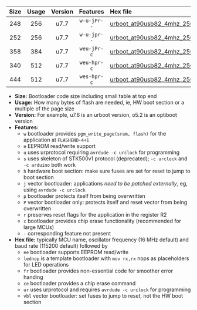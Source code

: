 |Size|Usage|Version|Features|Hex file|
|:-:|:-:|:-:|:-:|:--|
|248|256|u7.7|`w-u-jPr--`|[urboot_at90usb82_4mhz_250000bps_lednop_ur_vbl.hex](https://raw.githubusercontent.com/stefanrueger/urboot.hex/main/mcus/at90usb82/fcpu_4mhz/250000_bps/urboot_at90usb82_4mhz_250000bps_lednop_ur_vbl.hex)|
|252|256|u7.7|`w-u-jpr--`|[urboot_at90usb82_4mhz_250000bps_lednop_fr_ur_vbl.hex](https://raw.githubusercontent.com/stefanrueger/urboot.hex/main/mcus/at90usb82/fcpu_4mhz/250000_bps/urboot_at90usb82_4mhz_250000bps_lednop_fr_ur_vbl.hex)|
|358|384|u7.7|`weu-jPr-c`|[urboot_at90usb82_4mhz_250000bps_ee_lednop_fr_ce_ur_vbl.hex](https://raw.githubusercontent.com/stefanrueger/urboot.hex/main/mcus/at90usb82/fcpu_4mhz/250000_bps/urboot_at90usb82_4mhz_250000bps_ee_lednop_fr_ce_ur_vbl.hex)|
|340|512|u7.7|`weu-hpr-c`|[urboot_at90usb82_4mhz_250000bps_ee_lednop_fr_ce_ur.hex](https://raw.githubusercontent.com/stefanrueger/urboot.hex/main/mcus/at90usb82/fcpu_4mhz/250000_bps/urboot_at90usb82_4mhz_250000bps_ee_lednop_fr_ce_ur.hex)|
|444|512|u7.7|`wes-hpr-c`|[urboot_at90usb82_4mhz_250000bps_ee_lednop_fr_ce.hex](https://raw.githubusercontent.com/stefanrueger/urboot.hex/main/mcus/at90usb82/fcpu_4mhz/250000_bps/urboot_at90usb82_4mhz_250000bps_ee_lednop_fr_ce.hex)|

- **Size:** Bootloader code size including small table at top end
- **Usage:** How many bytes of flash are needed, ie, HW boot section or a multiple of the page size
- **Version:** For example, u7.6 is an urboot version, o5.2 is an optiboot version
- **Features:**
  + `w` bootloader provides `pgm_write_page(sram, flash)` for the application at `FLASHEND-4+1`
  + `e` EEPROM read/write support
  + `u` uses urprotocol requiring `avrdude -c urclock` for programming
  + `s` uses skeleton of STK500v1 protocol (deprecated); `-c urclock` and `-c arduino` both work
  + `h` hardware boot section: make sure fuses are set for reset to jump to boot section
  + `j` vector bootloader: applications *need to be patched externally*, eg, using `avrdude -c urclock`
  + `p` bootloader protects itself from being overwritten
  + `P` vector bootloader only: protects itself and reset vector from being overwritten
  + `r` preserves reset flags for the application in the register R2
  + `c` bootloader provides chip erase functionality (recommended for large MCUs)
  + `-` corresponding feature not present
- **Hex file:** typically MCU name, oscillator frequency (16 MHz default) and baud rate (115200 default) followed by
  + `ee` bootloader supports EEPROM read/write
  + `lednop` is a template bootloader with `mov rx,rx` nops as placeholders for LED operations
  + `fr` bootloader provides non-essential code for smoother error handing
  + `ce` bootloader provides a chip erase command
  + `ur` uses urprotocol and requires `avrdude -c urclock` for programming
  + `vbl` vector bootloader: set fuses to jump to reset, not the HW boot section
